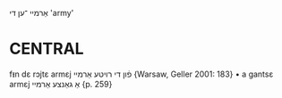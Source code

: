 אַרמיי
־ען
די
'army'

CENTRAL
========

fᵻn dɛ rɔjtɛ armɛj פֿון די רויטע אַרמיי {Warsaw, Geller 2001: 183}
	•	a gantsɛ armɛj אַ גאַנצע אַרמיי {p. 259}